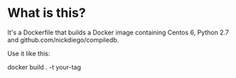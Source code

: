 What is this?
=============

It's a Dockerfile that builds a Docker image containing Centos 6, Python 2.7
and github.com/nickdiego/compiledb.

Use it like this:

  docker build . -t your-tag
